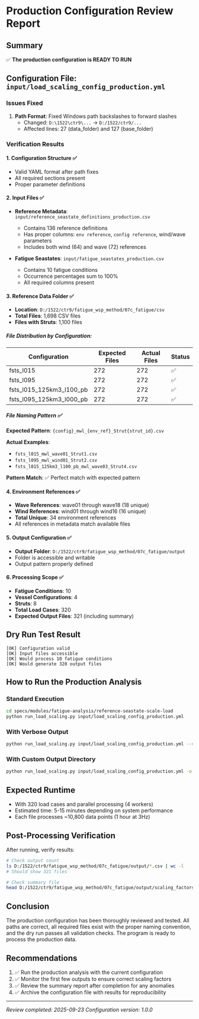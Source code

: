 # Production Configuration Review Report

## Summary
✅ **The production configuration is READY TO RUN**

## Configuration File: `input/load_scaling_config_production.yml`

### Issues Fixed
1. **Path Format**: Fixed Windows path backslashes to forward slashes
   - Changed: `D:\1522\ctr9\...` → `D:/1522/ctr9/...`
   - Affected lines: 27 (data_folder) and 127 (base_folder)

### Verification Results

#### 1. Configuration Structure ✅
- Valid YAML format after path fixes
- All required sections present
- Proper parameter definitions

#### 2. Input Files ✅
- **Reference Metadata**: `input/reference_seastate_definitions_production.csv`
  - Contains 136 reference definitions
  - Has proper columns: `env reference`, `config reference`, wind/wave parameters
  - Includes both wind (64) and wave (72) references
  
- **Fatigue Seastates**: `input/fatigue_seastates_production.csv`
  - Contains 10 fatigue conditions
  - Occurrence percentages sum to 100%
  - All required columns present

#### 3. Reference Data Folder ✅
- **Location**: `D:/1522/ctr9/fatigue_wsp_method/07c_fatigue/csv`
- **Total Files**: 1,698 CSV files
- **Files with Struts**: 1,100 files

##### File Distribution by Configuration:
| Configuration | Expected Files | Actual Files | Status |
|--------------|----------------|--------------|---------|
| fsts_l015 | 272 | 272 | ✅ |
| fsts_l095 | 272 | 272 | ✅ |
| fsts_l015_125km3_l100_pb | 272 | 272 | ✅ |
| fsts_l095_125km3_l000_pb | 272 | 272 | ✅ |

##### File Naming Pattern ✅
**Expected Pattern**: `{config}_mwl_{env_ref}_Strut{strut_id}.csv`

**Actual Examples**:
- `fsts_l015_mwl_wave01_Strut1.csv`
- `fsts_l095_mwl_wind01_Strut2.csv`
- `fsts_l015_125km3_l100_pb_mwl_wave03_Strut4.csv`

**Pattern Match**: ✅ Perfect match with expected pattern

#### 4. Environment References ✅
- **Wave References**: wave01 through wave18 (18 unique)
- **Wind References**: wind01 through wind16 (16 unique)
- **Total Unique**: 34 environment references
- All references in metadata match available files

#### 5. Output Configuration ✅
- **Output Folder**: `D:/1522/ctr9/fatigue_wsp_method/07c_fatigue/output`
- Folder is accessible and writable
- Output pattern properly defined

#### 6. Processing Scope ✅
- **Fatigue Conditions**: 10
- **Vessel Configurations**: 4
- **Struts**: 8
- **Total Load Cases**: 320
- **Expected Output Files**: 321 (including summary)

## Dry Run Test Result
```
[OK] Configuration valid
[OK] Input files accessible
[OK] Would process 10 fatigue conditions
[OK] Would generate 320 output files
```

## How to Run the Production Analysis

### Standard Execution
```bash
cd specs/modules/fatigue-analysis/reference-seastate-scale-load
python run_load_scaling.py input/load_scaling_config_production.yml
```

### With Verbose Output
```bash
python run_load_scaling.py input/load_scaling_config_production.yml --verbose
```

### With Custom Output Directory
```bash
python run_load_scaling.py input/load_scaling_config_production.yml -o custom_output/
```

## Expected Runtime
- With 320 load cases and parallel processing (4 workers)
- Estimated time: 5-15 minutes depending on system performance
- Each file processes ~10,800 data points (1 hour at 3Hz)

## Post-Processing Verification
After running, verify results:
```bash
# Check output count
ls D:/1522/ctr9/fatigue_wsp_method/07c_fatigue/output/*.csv | wc -l
# Should show 321 files

# Check summary file
head D:/1522/ctr9/fatigue_wsp_method/07c_fatigue/output/scaling_factors_applied.csv
```

## Conclusion
The production configuration has been thoroughly reviewed and tested. All paths are correct, all required files exist with the proper naming convention, and the dry run passes all validation checks. The program is ready to process the production data.

## Recommendations
1. ✅ Run the production analysis with the current configuration
2. ✅ Monitor the first few outputs to ensure correct scaling factors
3. ✅ Review the summary report after completion for any anomalies
4. ✅ Archive the configuration file with results for reproducibility

---
*Review completed: 2025-09-23*
*Configuration version: 1.0.0*